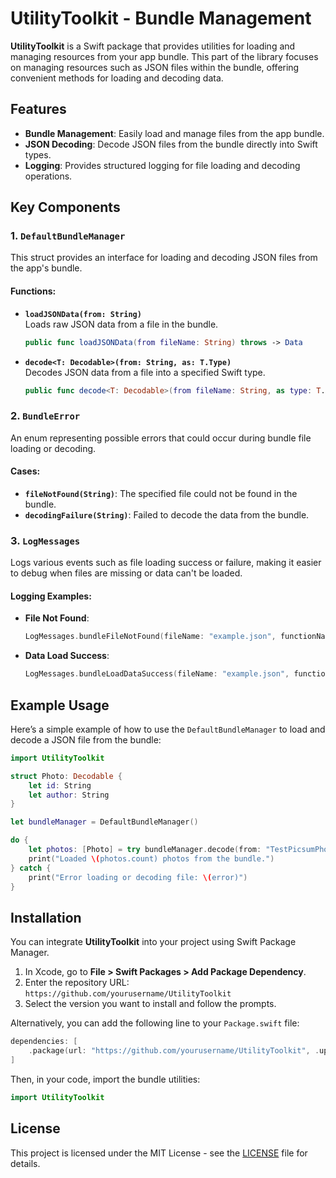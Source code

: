 # UtilityToolkit - Bundle Management

**UtilityToolkit** is a Swift package that provides utilities for loading and managing resources from your app bundle. This part of the library focuses on managing resources such as JSON files within the bundle, offering convenient methods for loading and decoding data.

## Features

- **Bundle Management**: Easily load and manage files from the app bundle.
- **JSON Decoding**: Decode JSON files from the bundle directly into Swift types.
- **Logging**: Provides structured logging for file loading and decoding operations.

## Key Components

### 1. `DefaultBundleManager`

This struct provides an interface for loading and decoding JSON files from the app's bundle.

#### Functions:
- **`loadJSONData(from: String)`**  
  Loads raw JSON data from a file in the bundle.
  
  ```swift
  public func loadJSONData(from fileName: String) throws -> Data
  ```

- **`decode<T: Decodable>(from: String, as: T.Type)`**  
  Decodes JSON data from a file into a specified Swift type.
  
  ```swift
  public func decode<T: Decodable>(from fileName: String, as type: T.Type) throws -> T
  ```

### 2. `BundleError`

An enum representing possible errors that could occur during bundle file loading or decoding.

#### Cases:
- **`fileNotFound(String)`**: The specified file could not be found in the bundle.
- **`decodingFailure(String)`**: Failed to decode the data from the bundle.

### 3. `LogMessages`

Logs various events such as file loading success or failure, making it easier to debug when files are missing or data can't be loaded.

#### Logging Examples:
- **File Not Found**:
  ```swift
  LogMessages.bundleFileNotFound(fileName: "example.json", functionName: #function)
  ```

- **Data Load Success**:
  ```swift
  LogMessages.bundleLoadDataSuccess(fileName: "example.json", functionName: #function)
  ```

## Example Usage

Here’s a simple example of how to use the `DefaultBundleManager` to load and decode a JSON file from the bundle:

```swift
import UtilityToolkit

struct Photo: Decodable {
    let id: String
    let author: String
}

let bundleManager = DefaultBundleManager()

do {
    let photos: [Photo] = try bundleManager.decode(from: "TestPicsumPhotos", as: [Photo].self)
    print("Loaded \(photos.count) photos from the bundle.")
} catch {
    print("Error loading or decoding file: \(error)")
}
```

## Installation

You can integrate **UtilityToolkit** into your project using Swift Package Manager.

1. In Xcode, go to **File > Swift Packages > Add Package Dependency**.
2. Enter the repository URL: `https://github.com/yourusername/UtilityToolkit`
3. Select the version you want to install and follow the prompts.

Alternatively, you can add the following line to your `Package.swift` file:

```swift
dependencies: [
    .package(url: "https://github.com/yourusername/UtilityToolkit", .upToNextMajor(from: "1.0.0"))
]
```

Then, in your code, import the bundle utilities:

```swift
import UtilityToolkit
```

## License

This project is licensed under the MIT License - see the [LICENSE](LICENSE) file for details.

